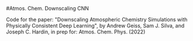 #Atmos. Chem. Downscaling CNN

Code for the paper: "Downscaling Atmospheric Chemistry Simulations with Physically Consistent Deep Learning", by Andrew Geiss, Sam J. Silva, and Joseph C. Hardin, in prep for: Atmos. Chem. Phys. (2022)
